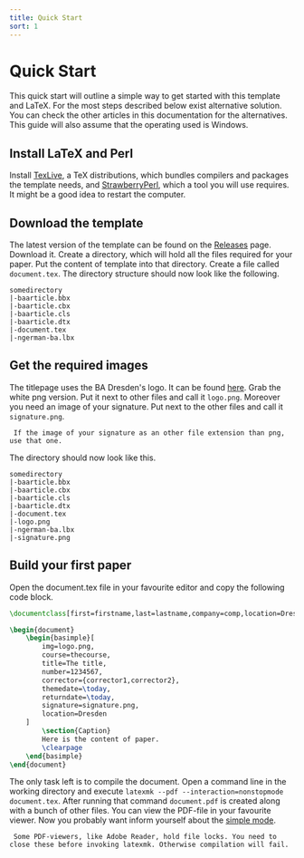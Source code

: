 ```yaml
---
title: Quick Start
sort: 1
---
```

# Quick Start
This quick start will outline a simple way to get started with this template and LaTeX. For the most steps described below exist alternative solution. You can check the other articles in this documentation for the alternatives. This guide will also assume that the operating used is Windows.

## Install LaTeX and Perl
Install [TexLive](https://www.tug.org/texlive/acquire-netinstall.html), a TeX distributions, which bundles compilers and packages the template needs, and [StrawberryPerl](http://strawberryperl.com/), which a tool you will use requires. It might be a good idea to restart the computer.

## Download the template
The latest version of the template can be found on the [Releases](https://github.com/Nuckal777/ba-latex-template/releases) page. Download it. Create a directory, which will hold all the files required for your paper. Put the content of template into that directory. Create a file called `document.tex`. The directory structure should now look like the following.
```text
somedirectory
|-baarticle.bbx
|-baarticle.cbx
|-baarticle.cls
|-baarticle.dtx
|-document.tex
|-ngerman-ba.lbx
```

## Get the required images
The titlepage uses the BA Dresden's logo. It can be found [here](https://www.ba-dresden.de/die-akademie/zentrale-einrichtungen/marketing-pr-kommunikation). Grab the white png version. Put it next to other files and call it `logo.png`. Moreover you need an image of your signature. Put next to the other files and call it `signature.png`.
```note
 If the image of your signature as an other file extension than png, use that one.
```
The directory should now look like this.
```text
somedirectory
|-baarticle.bbx
|-baarticle.cbx
|-baarticle.cls
|-baarticle.dtx
|-document.tex
|-logo.png
|-ngerman-ba.lbx
|-signature.png
```

## Build your first paper
Open the document.tex file in your favourite editor and copy the following code block.
```latex
\documentclass[first=firstname,last=lastname,company=comp,location=Dresden,simple]{baarticle}

\begin{document}
    \begin{basimple}[
        img=logo.png,
        course=thecourse,
        title=The title,
        number=1234567,
        corrector={corrector1,corrector2},
        themedate=\today,
        returndate=\today,
        signature=signature.png,
        location=Dresden
    ]
        \section{Caption}
        Here is the content of paper.
        \clearpage
    \end{basimple}
\end{document}
```
The only task left is to compile the document. Open a command line in the working directory and execute `latexmk --pdf --interaction=nonstopmode document.tex`. After running that command `document.pdf` is created along with a bunch of other files. You can view the PDF-file in your favourite viewer. Now you probably want inform yourself about the [simple mode](./usage/simple).

```tip
 Some PDF-viewers, like Adobe Reader, hold file locks. You need to close these before invoking latexmk. Otherwise compilation will fail.
```

